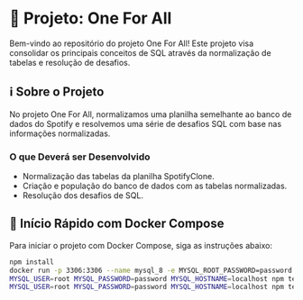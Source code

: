 # 🚀 Projeto: One For All

Bem-vindo ao repositório do projeto One For All! Este projeto visa consolidar os principais conceitos de SQL através da normalização de tabelas e resolução de desafios.

## ℹ️ Sobre o Projeto

No projeto One For All, normalizamos uma planilha semelhante ao banco de dados do Spotify e resolvemos uma série de desafios SQL com base nas informações normalizadas.

### O que Deverá ser Desenvolvido

- Normalização das tabelas da planilha SpotifyClone.
- Criação e população do banco de dados com as tabelas normalizadas.
- Resolução dos desafios de SQL.

## 🐳 Início Rápido com Docker Compose

Para iniciar o projeto com Docker Compose, siga as instruções abaixo:

```bash
npm install
docker run -p 3306:3306 --name mysql_8 -e MYSQL_ROOT_PASSWORD=password --platform=linux/amd64 -d mysql:8.0.23 mysqld --default-authentication-plugin=mysql_native_password
MYSQL_USER=root MYSQL_PASSWORD=password MYSQL_HOSTNAME=localhost npm test # roda todos os testes
MYSQL_USER=root MYSQL_PASSWORD=password MYSQL_HOSTNAME=localhost npm test -- -t "01" # rodando apenas o teste do requisito 01
